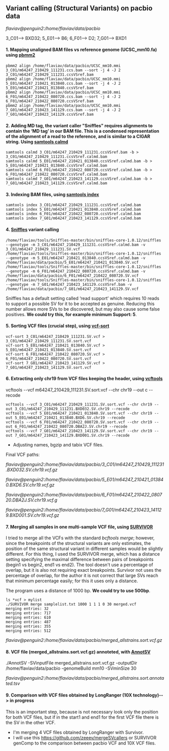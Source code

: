 ## Variant calling (Structural Variants) on pacbio data

*flaviav@penguin2:/home/flaviav/data/pacbio*

3_C01--> BXD32; 
5_E01--> B6; 
6_F01--> D2;
7_G01--> BXD1

#### 1. Mapping unaligned BAM files vs reference genome (UCSC_mm10.fa) using [pbmm2](https://github.com/PacificBiosciences/pbmm2)
```shell
pbmm2 align /home/flaviav/data/pacbio/UCSC_mm10.mmi 3_C01/m64247_210429_111231.ccs.bam --sort -j 4 -J 2 3_C01/m64247_210429_111231.ccsVSref.bam
pbmm2 align /home/flaviav/data/pacbio/UCSC_mm10.mmi 5_E01/m64247_210421_013840.ccs.bam --sort -j 4 -J 2 5_E01/m64247_210421_013840.ccsVSref.bam
pbmm2 align /home/flaviav/data/pacbio/UCSC_mm10.mmi 6_F01/m64247_210422_080720.ccs.bam --sort -j 4 -J 2 6_F01/m64247_210422_080720.ccsVSref.bam
pbmm2 align /home/flaviav/data/pacbio/UCSC_mm10.mmi 7_G01/m64247_210423_141129.ccs.bam --sort -j 4 -J 2 7_G01/m64247_210423_141129.ccsVSref.bam
```
#### 2. Adding MD tag, the variant caller "Sniffles" requires alignments to contain the ‘MD tag’ in our BAM file. This is a condensed representation of the alignment of a read to the reference, and is similar to a CIGAR string. Using [samtools calmd](http://www.htslib.org/doc/samtools-calmd.html)
```shell
samtools calmd 3_C01/m64247_210429_111231.ccsVSref.bam -b > 3_C01/m64247_210429_111231.ccsVSref.calmd.bam
samtools calmd 5_E01/m64247_210421_013840.ccsVSref.calmd.bam -b > 5_E01/m64247_210421_013840.ccsVSref.calmd.bam
samtools calmd 6_F01/m64247_210422_080720.ccsVSref.calmd.bam -b > 6_F01/m64247_210422_080720.ccsVSref.calmd.bam
samtools calmd 7_G01/m64247_210423_141129.ccsVSref.calmd.bam -b > 7_G01/m64247_210423_141129.ccsVSref.calmd.bam
```
#### 3. Indexing BAM files, using [samtools index](http://www.htslib.org/doc/samtools-index.html)
```shell
samtools index 3_C01/m64247_210429_111231.ccsVSref.calmd.bam
samtools index 5_E01/m64247_210421_013840.ccsVSref.calmd.bam
samtools index 6_F01/m64247_210422_080720.ccsVSref.calmd.bam
samtools index 7_G01/m64247_210423_141129.ccsVSref.calmd.bam
```
#### 4. [Sniffles](https://github.com/fritzsedlazeck/Sniffles) variant calling
```shell
/home/flaviav/tools/Sniffles-master/bin/sniffles-core-1.0.12/sniffles --genotype -m 3_C01/m64247_210429_111231.ccsVSref.calmd.bam -v 3_C01/m64247_210429_111231.SV.vcf
/home/flaviav/tools/Sniffles-master/bin/sniffles-core-1.0.12/sniffles --genotype -m 5_E01/m64247_210421_013840.ccsVSref.calmd.bam -v /home/flaviav/data/pacbio/5_E01/m64247_210421_013840.SV.vcf
/home/flaviav/tools/Sniffles-master/bin/sniffles-core-1.0.12/sniffles --genotype -m 6_F01/m64247_210422_080720.ccsVSref.calmd.bam -v /home/flaviav/data/pacbio/6_F01/m64247_210422_080720.SV.vcf
/home/flaviav/tools/Sniffles-master/bin/sniffles-core-1.0.12/sniffles --genotype -m 7_G01/m64247_210423_141129.ccsVSref.bam -v /home/flaviav/data/pacbio/7_G01/m64247_210423_141129.SV.vcf
```
Sniffles has a default setting called ‘read support’ which requires 10 reads to support a possible SV for it to be accepted as genuine. 
Reducing this number allows more SVs to be discovered, but may also cause some false positives. **We could try this, for example minimum Support: 5**.

#### 5. Sorting VCF files (crucial step), using [vcf-sort](http://vcftools.sourceforge.net/man_latest.html)
```shell
vcf-sort 3_C01/m64247_210429_111231.SV.vcf > 3_C01/m64247_210429_111231.SV.sort.vcf
vcf-sort 5_E01/m64247_210421_013840.SV.vcf > 5_E01/m64247_210421_013840.SV.sort.vcf
vcf-sort 6_F01/m64247_210422_080720.SV.vcf > 6_F01/m64247_210422_080720.SV.sort.vcf
vcf-sort 7_G01/m64247_210423_141129.SV.vcf > 7_G01/m64247_210423_141129.SV.sort.vcf
```
#### 6. Extracting only chr19 from VCF files keeping the header, using [vcftools](http://vcftools.sourceforge.net/man_latest.html)

vcftools --vcf m64247_210429_111231.SV.sort.vcf --chr chr19 --out c --recode
```shell
vcftools --vcf 3_C01/m64247_210429_111231.SV.sort.vcf --chr chr19 --out 3_C01/m64247_210429_111231.BXD032.SV.chr19 --recode
vcftools --vcf 5_E01/m64247_210421_013840.SV.sort.vcf --chr chr19 --out 5_E01/m64247_210421_013840.BXD6.SV.chr19 --recode
vcftools --vcf 6_F01/m64247_210422_080720.SV.sort.vcf --chr chr19 --out 6_F01/m64247_210422_080720.DBA2J.SV.chr19 --recode
vcftools --vcf 7_G01/m64247_210423_141129.SV.sort.vcf --chr chr19 --out 7_G01/m64247_210423_141129.BXD001.SV.chr19 --recode
```
- Adjusting names, bgzip and tabix VCF files.

Final VCF paths:

*flaviav@penguin2:/home/flaviav/data/pacbio/3_C01/m64247_210429_111231.BXD032.SV.chr19.vcf.gz*

*flaviav@penguin2:/home/flaviav/data/pacbio/5_E01/m64247_210421_013840.BXD6.SV.chr19.vcf.gz*

*flaviav@penguin2:/home/flaviav/data/pacbio/6_F01/m64247_210422_080720.DBA2J.SV.chr19.vcf.g*

*flaviav@penguin2:/home/flaviav/data/pacbio/7_G01/m64247_210423_141129.BXD001.SV.chr19.vcf.gz*

#### 7. Merging all samples in one multi-sample VCF file, using [SURVIVOR](https://github.com/fritzsedlazeck/SURVIVOR/wiki)

I tried to merge all the VCFs with the standard *bcftools merge*; however, since the breakpoints of the structural variants are only estimates, the position of the same structural variant in different samples would be slightly different. For this thing, I used the SURVIVOR merge, which has a distance setting specifying the maximal difference between pairs of breakpoints (begin1 vs begin2, end1 vs end2). The tool doesn't use a percentage of overlap, but it is also not requiring exact breakpoints. Survivor not uses the percentage of overlap, for the author it is not correct that large SVs reach that minimum percentage easily; for this it uses only a distance.
 
The program uses a distance of 1000 bp. **We could try to use 500bp**.
```shell
ls *vcf > mylist
./SURVIVOR merge samplelist.txt 1000 1 1 1 0 30 merged.vcf
merging entries: 32
merging entries: 717
merging entries: 610
merging entries: 487
merging entries: 355
merging entries: 512
```
*flaviav@penguin2:/home/flaviav/data/pacbio/merged_allstrains.sort.vcf.gz*

#### 8. VCF file (merged_allstrains.sort.vcf.gz) annoteted, with [AnnotSV](https://github.com/lgmgeo/AnnotSV/blob/master/commandLineOptions.txt)
 
./AnnotSV -SVinputFile merged_allstrains.sort.vcf.gz -outputDir /home/flaviav/data/pacbio -genomeBuild mm10 -SVminSize 30

*flaviav@penguin2:/home/flaviav/data/pacbio/merged_allstrains.sort.annotated.tsv*

#### 9. Comparison with VCF files obtained by LongRanger (10X technology)--> in progress
This is an important step, because is not necessary look only the position for both VCF files, but if in the start1 and end1 for the first VCF file there is the SV in the other VCF.
- I'm merging 4 VCF files obtained by LongRanger with Survivor.
- I will use this https://github.com/zeeev/mergeSVcallers or SURVIVOR genComp to the comparison between pacbio VCF and 10X VCF files.
